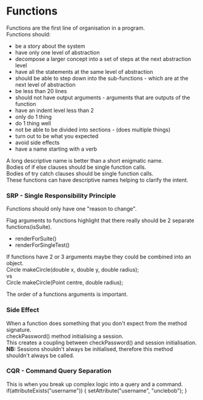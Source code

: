 # Functions

Functions are the first line of organisation in a program.  
Functions should:
- be a story about the system 
- have only one level of abstraction
- decompose a larger concept into a set of steps at the next abstraction level
- have all the statements at the same level of abstraction
- should be able to step down into the sub-functions - which are at the next level of abstraction
- be less than 20 lines
- should not have output arguments - arguments that are outputs of the function
- have an indent level less than 2
- only do 1 thing
- do 1 thing well
- not be able to be divided into sections - (does multiple things)
- turn out to be what you expected
- avoid side effects
- have a name starting with a verb

A long descriptive name is better than a short enigmatic name.  
Bodies of if else clauses should be single function calls.   
Bodies of try catch clauses should be single function calls.     
These functions can have descriptive names helping to clarify the intent.  

### SRP - Single Responsibility Principle
Functions should only have one "reason to change".

Flag arguments to functions highlight that there really should be 2 separate functions(isSuite).  
- renderForSuite()
- renderForSingleTest()

If functions have 2 or 3 arguments maybe they could be combined into an object.  
Circle makeCircle(double x, double y, double radius);  
vs  
Circle makeCircle(Point centre, double radius);  

The order of a functions arguments is important.

### Side Effect
When a function does something that you don't expect from the method signature.  
checkPassword() method initialising a session.  
This creates a coupling between checkPassword() and session initialisation.   
**NB:** Sessions shouldn't always be initialised, therefore this method shouldn't always be called.  

### CQR - Command Query Separation
This is when you break up complex logic into a query and a command.
if(attributeExists("username")) {
    setAttribute("username", "unclebob");
}